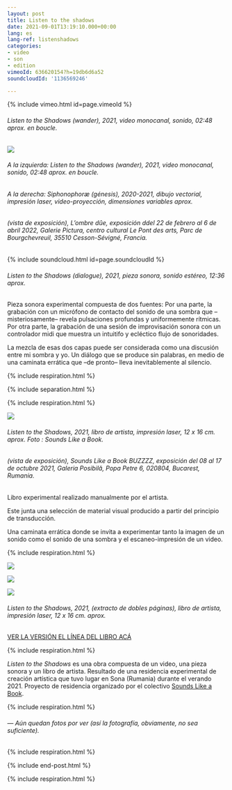 ```yaml
---
layout: post
title: Listen to the shadows
date: 2021-09-01T13:19:10.000+00:00
lang: es
lang-ref: listenshadows
categories:
- video
- son
- edition
vimeoId: 636620154?h=19db6d6a52
soundcloudId: '1136569246'

---
```

{% include vimeo.html id=page.vimeoId %}

###### _Listen to the Shadows (wander)_, 2021, video monocanal, sonido, 02:48 aprox. en boucle.

![](/mepierdoparaver/imgs/listen-to-the-shadows-2021-1_-up.jpg)

###### A la izquierda: _Listen to the Shadows (wander)_, 2021, video monocanal, sonido, 02:48 aprox. en boucle.

###### A la derecha: _Siphonophoræ (génesis)_, 2020-2021, dibujo vectorial, impresión laser, video-proyección, dimensiones variables aprox.

###### (vista de exposición), _L’ombre dûe_, exposición ddel 22 de febrero al 6 de abril 2022, Galerie Pictura, centro cultural Le Pont des arts, Parc de Bourgchevreuil, 35510 Cesson-Sévigné, Francia.

{% include soundcloud.html id=page.soundcloudId %}

###### _Listen to the Shadows (dialogue)_, 2021, pieza sonora, sonido estéreo, 12:36 aprox.

Pieza sonora experimental compuesta de dos fuentes: Por una parte, la grabación con un micrófono de contacto del sonido de una sombra que –misteriosamente– revela pulsaciones profundas y uniformemente rítmicas. Por otra parte, la grabación de una sesión de improvisación sonora con un controlador midi que muestra un intuitifo y ecléctico flujo de sonoridades.

La mezcla de esas dos capas puede ser considerada como una discusión entre mi sombra y yo. Un diálogo que se produce sin palabras, en medio de una caminata errática que –de pronto– lleva inevitablemente al silencio.

{% include respiration.html %}

{% include separation.html %}

{% include respiration.html %}

![](/mepierdoparaver/imgs/shadows02.jpg)

###### _Listen to the Shadows_, 2021, libro de artista, impresión laser, 12 x 16 cm. aprox. Foto : Sounds Like a Book.

###### (vista de exposición), _Sounds Like a Book BUZZZZ_, exposición del 08 al 17 de octubre 2021, Galeria Posibilă, Popa Petre 6, 020804, Bucarest, Rumania.

Libro experimental realizado manualmente por el artista.

Este junta una selección de material visual producido a partir del principio de transducción.

Una caminata errática donde se invita a experimentar tanto la imagen de un sonido como el sonido de una sombra y el escaneo-impresión de un video.

{% include respiration.html %}

![](/mepierdoparaver/imgs/shadows03.png)

![](/mepierdoparaver/imgs/shadows04.png)

![](/mepierdoparaver/imgs/shadows05.png)

###### _Listen to the Shadows_, 2021, (extracto de dobles páginas), libro de artista, impresión laser, 12 x 16 cm. aprox.

[VER LA VERSIÓN EL LÍNEA DEL LIBRO ACÁ](https://en.calameo.com/read/006090984b402a8b8f016)

{% include respiration.html %}

_Listen to the Shadows_ es una obra compuesta de un video, una pieza sonora y un libro de artista. Resultado de una residencia experimental de creación artística que tuvo lugar en Sona (Rumania) durante el verando 2021. Proyecto de residencia organizado por el colectivo [Sounds Like a Book](https://soundslikeabook.com/).

{% include respiration.html %}

###### _— Aún quedan fotos por ver (así la fotografía, obviamente, no sea suficiente)._

{% include respiration.html %}

{% include end-post.html %}

{% include respiration.html %}